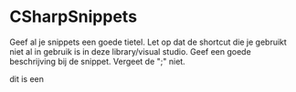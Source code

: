 # CSharpSnippets
Geef al je snippets een goede tietel.
Let op dat de shortcut die je gebruikt niet al in gebruik is in deze library/visual studio.
Geef een goede beschrijving bij de snippet.
Vergeet de ";" niet. 

dit is een 